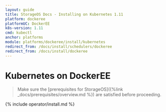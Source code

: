 ```yaml
---
layout: guide
title: StorageOS Docs - Installing on Kubernetes 1.11
platform: dockeree
platformUC: DockerEE
k8s-version: 1.11
cmd: kubectl
anchor: platforms
module: platforms/dockeree/install/kubernetes
redirect_from: /docs/install/schedulers/dockeree
redirect_from: /docs/install/dockeree
---
```


# Kubernetes on DockerEE

> Make sure the 
> [prerequisites for StorageOS]({%link  _docs/prerequisites/overview.md %}) are
> satisfied before proceeding.

{% include operator/install.md %}
